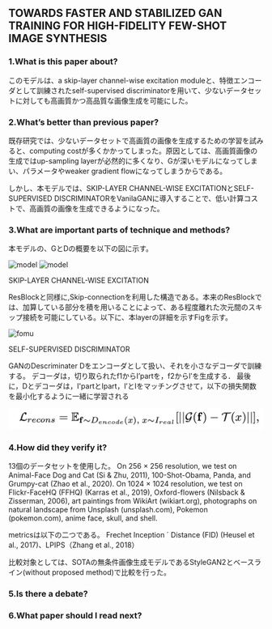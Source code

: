 ## TOWARDS FASTER AND STABILIZED GAN TRAINING FOR HIGH-FIDELITY FEW-SHOT IMAGE SYNTHESIS

### 1.What is this paper about?

このモデルは、a skip-layer channel-wise excitation moduleと、特徴エンコーダとして訓練されたself-supervised discriminatorを用いて、少ないデータセットに対しても高画質かつ高品質な画像生成を可能にした。

### 2.What’s better than previous paper?

既存研究では、少ないデータセットで高画質の画像を生成するための学習を試みると、computing costが多くかかってしまった。原因としては、高画質画像の生成ではup-sampling layerが必然的に多くなり、Gが深いモデルになってしまい、パラメータやweaker gradient flowになってしまうからである。

しかし、本モデルでは、SKIP-LAYER CHANNEL-WISE EXCITATIONとSELF-SUPERVISED DISCRIMINATORをVanilaGANに導入することで、低い計算コストで、高画質の画像を生成できるようになった。

### 3.What are important parts of technique and methods?

本モデルの、GとDの概要を以下の図に示す。

![model](../../../img/meta_gan_g.jpg)
![model](../../../img/meta_gan_d.jpg)

SKIP-LAYER CHANNEL-WISE EXCITATION

ResBlockと同様に,Skip-connectionを利用した構造である。本来のResBlockでは、加算している部分を積を用いることによって、ある程度離れた次元間のスキップ接続を可能にしている。以下に、本layerの詳細を示すFigを示す。

![fomu](../../../img/meta_gan_net.jpg)

SELF-SUPERVISED DISCRIMINATOR


GANのDescriminater Dをエンコーダとして扱い、それを小さなデコーダで訓練する。
デコーダは，切り取られたf1からI’partを，f2からI′を生成する． 最後に，Dとデコーダは，I'partとIpart，I′とIをマッチングさせて，以下の損失関数を最小化するように一緒に学習される

![fomu](../../../detail/img/meta_gan_eq.jpg)

### 4.How did they verify it?

13個のデータセットを使用した。
On 256 × 256 resolution, we test on Animal-Face Dog and Cat (Si & Zhu, 2011), 100-Shot-Obama, Panda, and Grumpy-cat (Zhao et al., 2020). 
On 1024 × 1024 resolution, we test on Flickr-FaceHQ (FFHQ) (Karras et al., 2019), Oxford-flowers (Nilsback & Zisserman, 2006), art paintings from WikiArt (wikiart.org), photographs on natural landscape from Unsplash (unsplash.com), Pokemon (pokemon.com), anime face, skull, and shell. 

metricsは以下の二つである。
Frechet Inception ´ Distance (FID) (Heusel et al., 2017)、LPIPS（Zhang et al., 2018）

比較対象としては、SOTAの無条件画像生成モデルであるStyleGAN2とベースライン(without proposed method)で比較を行った。


### 5.Is there a debate?

### 6.What paper should I read next?





